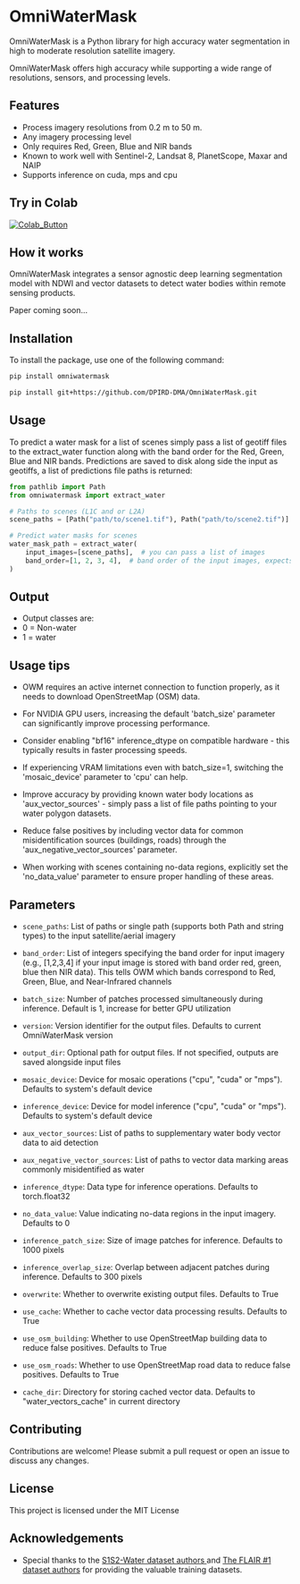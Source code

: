 # OmniWaterMask

OmniWaterMask is a Python library for high accuracy water segmentation in high to moderate resolution satellite imagery.

OmniWaterMask offers high accuracy while supporting a wide range of resolutions, sensors, and processing levels.


## Features

-   Process imagery resolutions from 0.2 m to 50 m.
-   Any imagery processing level
-   Only requires Red, Green, Blue and NIR bands
-   Known to work well with Sentinel-2, Landsat 8, PlanetScope, Maxar and NAIP
-   Supports inference on cuda, mps and cpu

## Try in Colab

[![Colab_Button]][Link]

[Link]: https://colab.research.google.com/drive/********** 'Try OmniWaterMask In Colab'

[Colab_Button]: https://img.shields.io/badge/Try%20in%20Colab-grey?style=for-the-badge&logo=google-colab

## How it works
OmniWaterMask integrates a sensor agnostic deep learning segmentation model with NDWI and vector datasets to detect water bodies within remote sensing products.

Paper coming soon...

## Installation

To install the package, use one of the following command:

```bash
pip install omniwatermask
```

```bash
pip install git+https://github.com/DPIRD-DMA/OmniWaterMask.git
```

## Usage

To predict a water mask for a list of scenes simply pass a list of geotiff files to the extract_water function along with the band order for the Red, Green, Blue and NIR bands. Predictions are saved to disk along side the input as geotiffs, a list of predictions file paths is returned:

```python
from pathlib import Path
from omniwatermask import extract_water

# Paths to scenes (L1C and or L2A)
scene_paths = [Path("path/to/scene1.tif"), Path("path/to/scene2.tif")]

# Predict water masks for scenes
water_mask_path = extract_water(
    input_images=[scene_paths],  # you can pass a list of images
    band_order=[1, 2, 3, 4],  # band order of the input images, expects RGB+NIR
)
```
## Output
- Output classes are:
- 0 = Non-water
- 1 = water

## Usage tips

-   OWM requires an active internet connection to function properly, as it needs to download OpenStreetMap (OSM) data.
-   For NVIDIA GPU users, increasing the default 'batch_size' parameter can significantly improve processing performance.
-   Consider enabling "bf16" inference_dtype on compatible hardware - this typically results in faster processing speeds.
-   If experiencing VRAM limitations even with batch_size=1, switching the 'mosaic_device' parameter to 'cpu' can help.
-   Improve accuracy by providing known water body locations as 'aux_vector_sources' - simply pass a list of file paths pointing to your water polygon datasets.
-   Reduce false positives by including vector data for common misidentification sources (buildings, roads) through the 'aux_negative_vector_sources' parameter.

-   When working with scenes containing no-data regions, explicitly set the 'no_data_value' parameter to ensure proper handling of these areas.


## Parameters

-    `scene_paths`: List of paths or single path (supports both Path and string types) to the input satellite/aerial imagery

-    `band_order`: List of integers specifying the band order for input imagery (e.g., [1,2,3,4] if your input image is stored with band order red, green, blue then NIR data). This tells OWM which bands correspond to Red, Green, Blue, and Near-Infrared channels

-    `batch_size`: Number of patches processed simultaneously during inference. Default is 1, increase for better GPU utilization

-    `version`: Version identifier for the output files. Defaults to current OmniWaterMask version

-    `output_dir`: Optional path for output files. If not specified, outputs are saved alongside input files

-    `mosaic_device`: Device for mosaic operations ("cpu", "cuda" or "mps"). Defaults to system's default device

-    `inference_device`: Device for model inference ("cpu", "cuda" or "mps"). Defaults to system's default device

-    `aux_vector_sources`: List of paths to supplementary water body vector data to aid detection

-    `aux_negative_vector_sources`: List of paths to vector data marking areas commonly misidentified as water

-    `inference_dtype`: Data type for inference operations. Defaults to torch.float32

-    `no_data_value`: Value indicating no-data regions in the input imagery. Defaults to 0

-    `inference_patch_size`: Size of image patches for inference. Defaults to 1000 pixels

-    `inference_overlap_size`: Overlap between adjacent patches during inference. Defaults to 300 pixels

-    `overwrite`: Whether to overwrite existing output files. Defaults to True

-    `use_cache`: Whether to cache vector data processing results. Defaults to True

-    `use_osm_building`: Whether to use OpenStreetMap building data to reduce false positives. Defaults to True

-    `use_osm_roads`: Whether to use OpenStreetMap road data to reduce false positives. Defaults to True

-    `cache_dir`: Directory for storing cached vector data. Defaults to "water_vectors_cache" in current directory


## Contributing

Contributions are welcome! Please submit a pull request or open an issue to discuss any changes.

## License

This project is licensed under the MIT License

## Acknowledgements

-   Special thanks to the [S1S2-Water dataset authors ](https://github.com/MWieland/s1s2_water) and [The FLAIR #1 dataset authors](https://ignf.github.io/FLAIR/) for providing the valuable training datasets.
